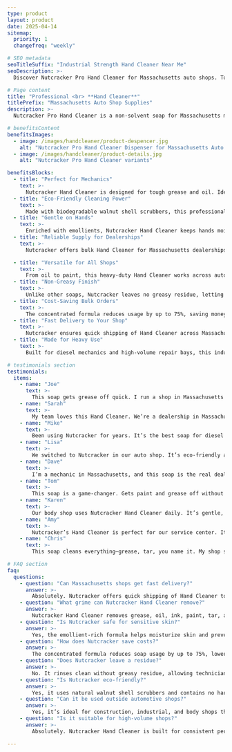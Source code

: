 ```yaml
---
type: product
layout: product
date: 2025-04-14
sitemap:
  priority: 1
  changefreq: "weekly"

# SEO metadata
seoTitleSuffix: "Industrial Strength Hand Cleaner Near Me"
seoDescription: >-
  Discover Nutcracker Pro Hand Cleaner for Massachusetts auto shops. Tough on grease, gentle on hands with eco-friendly walnut shell scrubbers. Fast shipping for dealerships and mechanics.

# Page content
title: "Professional <br> **Hand Cleaner**"
titlePrefix: "Massachusetts Auto Shop Supplies"
description: >-
  Nutcracker Pro Hand Cleaner is a non-solvent soap for Massachusetts mechanics and dealerships. It tackles grease and grime while moisturizing hands. Fast delivery for auto shops in Massachusetts.

# benefitsContent
benefitsImages:
  - image: /images/handcleaner/product-despencer.jpg
    alt: "Nutcracker Pro Hand Cleaner Dispenser for Massachusetts Auto Shops"
  - image: /images/handcleaner/product-details.jpg
    alt: "Nutcracker Pro Hand Cleaner variants"

benefitsBlocks:
  - title: "Perfect for Mechanics"
    text: >-
      Nutcracker Hand Cleaner is designed for tough grease and oil. Ideal for auto shops needing reliable, skin-friendly soap with fast delivery across Massachusetts.
  - title: "Eco-Friendly Cleaning Power"
    text: >-
      Made with biodegradable walnut shell scrubbers, this professional Hand Cleaner is eco-friendly and tough on grime, perfect for repair shops focused on sustainability.
  - title: "Gentle on Hands"
    text: >-
      Enriched with emollients, Nutcracker Hand Cleaner keeps hands moisturized even with frequent use, reducing irritation for technicians working long hours.
  - title: "Reliable Supply for Dealerships"
    text: >-
      Nutcracker offers bulk Hand Cleaner for Massachusetts dealerships, ensuring cost savings and consistent stock for high-volume service centers.

  - title: "Versatile for All Shops"
    text: >-
      From oil to paint, this heavy-duty Hand Cleaner works across automotive, body shops, and industrial settings, making it a go-to for diverse workshop needs.
  - title: "Non-Greasy Finish"
    text: >-
      Unlike other soaps, Nutcracker leaves no greasy residue, letting mechanics get back to work without slippery hands, boosting shop efficiency.
  - title: "Cost-Saving Bulk Orders"
    text: >-
      The concentrated formula reduces usage by up to 75%, saving money on frequent restocking of mechanic supplies.
  - title: "Fast Delivery to Your Shop"
    text: >-
      Nutcracker ensures quick shipping of Hand Cleaner across Massachusetts, helping you keep your shop stocked and running smoothly.
  - title: "Made for Heavy Use"
    text: >-
      Built for diesel mechanics and high-volume repair bays, this industrial-strength Hand Cleaner delivers consistent cleaning power for tough jobs.

# testimonials section
testimonials:
  items:
    - name: "Joe"
      text: >-
        This soap gets grease off quick. I run a shop in Massachusetts and we go through a lot. Nutcracker’s Hand Cleaner is tough but doesn’t dry my hands out. Good price too.
    - name: "Sarah"
      text: >-
        My team loves this Hand Cleaner. We’re a dealership in Massachusetts, and it keeps our service bay stocked. Cleans oil and grime fast, and the bulk orders save us cash.
    - name: "Mike"
      text: >-
        Been using Nutcracker for years. It’s the best soap for diesel mechanics like me. No residue, and my hands don’t crack even after washing all day.
    - name: "Lisa"
      text: >-
        We switched to Nutcracker in our auto shop. It’s eco-friendly and works great on tough grime. Fast shipping keeps us from running out in Massachusetts.
    - name: "Dave"
      text: >-
        I’m a mechanic in Massachusetts, and this soap is the real deal. Cuts through oil fast and doesn’t irritate my skin. Dispenser works great too.
    - name: "Tom"
      text: >-
        This soap is a game-changer. Gets paint and grease off without scrubbing hard. My hands feel better than with other brands. Worth every penny.
    - name: "Karen"
      text: >-
        Our body shop uses Nutcracker Hand Cleaner daily. It’s gentle, cleans well, and doesn’t leave a greasy feel. We order in bulk to keep costs down.
    - name: "Amy"
      text: >-
        Nutcracker’s Hand Cleaner is perfect for our service center. It’s strong enough for heavy grime but doesn’t dry out hands. Great for daily use.
    - name: "Chris"
      text: >-
        This soap cleans everything—grease, tar, you name it. My shop switched to Nutcracker, and we’ve never looked back. Good for the environment too.

# FAQ section
faq:
  questions:
    - question: "Can Massachusetts shops get fast delivery?"
      answer: >-
        Absolutely. Nutcracker offers quick shipping of Hand Cleaner to shops across the state. Keep your Massachusetts business stocked without delays.
    - question: "What grime can Nutcracker Hand Cleaner remove?"
      answer: >-
        Nutcracker Hand Cleaner removes grease, oil, ink, paint, tar, and glue. It’s designed for professional-grade cleaning in workshops throughout Massachusetts.
    - question: "Is Nutcracker safe for sensitive skin?"
      answer: >-
        Yes, the emollient-rich formula helps moisturize skin and prevent irritation, even with repeated use by mechanics in high-volume environments.
    - question: "How does Nutcracker save costs?"
      answer: >-
        The concentrated formula reduces soap usage by up to 75%, lowering restocking frequency and long-term costs for busy repair shops.
    - question: "Does Nutcracker leave a residue?"
      answer: >-
        No. It rinses clean without greasy residue, allowing technicians to return to work with clean, dry hands and full grip.
    - question: "Is Nutcracker eco-friendly?"
      answer: >-
        Yes, it uses natural walnut shell scrubbers and contains no harsh solvents, offering a sustainable alternative for mechanic shops.
    - question: "Can it be used outside automotive shops?"
      answer: >-
        Yes, it’s ideal for construction, industrial, and body shops that need tough, non-solvent hand cleaning power.
    - question: "Is it suitable for high-volume shops?"
      answer: >-
        Absolutely. Nutcracker Hand Cleaner is built for consistent performance in high-demand repair shops and service centers.

---
```

